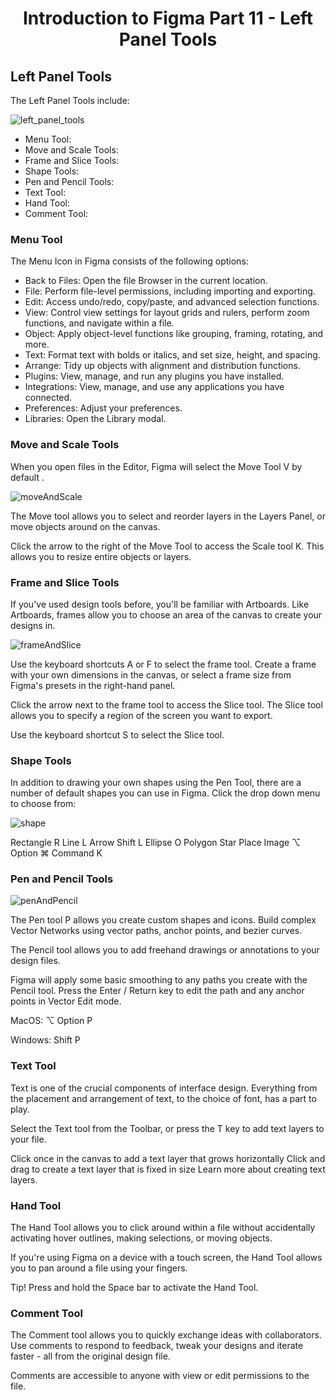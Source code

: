 <h1 align="center"> Introduction to Figma Part 11 - Left Panel Tools </h1>

## Left Panel Tools

The Left Panel Tools include:

![left_panel_tools](https://user-images.githubusercontent.com/72400676/140366555-79d1f723-755a-4c4b-8e47-0d41efa60ca4.JPG)

- Menu Tool:
- Move and Scale Tools:
- Frame and Slice Tools:
- Shape Tools:
- Pen and Pencil Tools:
- Text Tool:
- Hand Tool:
- Comment Tool:

### Menu Tool

The Menu Icon in Figma consists of the following options:

- Back to Files: Open the file Browser in the current location.
- File: Perform file-level permissions, including importing and exporting.
- Edit: Access undo/redo, copy/paste, and advanced selection functions.
- View: Control view settings for layout grids and rulers, perform zoom functions, and navigate within a file.
- Object: Apply object-level functions like grouping, framing, rotating, and more.
- Text: Format text with bolds or italics, and set size, height, and spacing.
- Arrange: Tidy up objects with alignment and distribution functions.
- Plugins: View, manage, and run any plugins you have installed.
- Integrations: View, manage, and use any applications you have connected.
- Preferences: Adjust your preferences.
- Libraries: Open the Library modal.

### Move and Scale Tools

When you open files in the Editor, Figma will select the Move Tool V by default .

![moveAndScale](https://user-images.githubusercontent.com/72400676/140367667-321b8950-f5b7-4500-a2ab-c1f1229b1189.JPG)

The Move tool allows you to select and reorder layers in the Layers Panel, or move objects around on the canvas.

Click the arrow to the right of the Move Tool to access the Scale tool K. This allows you to resize entire objects or layers.

### Frame and Slice Tools

If you've used design tools before, you'll be familiar with Artboards. Like Artboards, frames allow you to choose an area of the canvas to create your designs in.

![frameAndSlice](https://user-images.githubusercontent.com/72400676/140368039-26f681e1-e534-4aae-880a-6b6e0782e1e0.JPG)

Use the keyboard shortcuts A or F to select the frame tool. Create a frame with your own dimensions in the canvas, or select a frame size from Figma's presets in the right-hand panel.

Click the arrow next to the frame tool to access the Slice tool. The Slice tool allows you to specify a region of the screen you want to export.

Use the keyboard shortcut S to select the Slice tool.

### Shape Tools

In addition to drawing your own shapes using the Pen Tool, there are a number of default shapes you can use in Figma. Click the drop down menu to choose from:

![shape](https://user-images.githubusercontent.com/72400676/140368344-b371971f-91d4-440b-84c1-bf77eb5cabb1.JPG)

Rectangle R
Line L
Arrow Shift L
Ellipse O
Polygon
Star
Place Image ⌥ Option ⌘ Command K

### Pen and Pencil Tools
![penAndPencil](https://user-images.githubusercontent.com/72400676/140368646-caea291c-a5dd-4705-9022-af8e9cb011c9.JPG)

The Pen tool P allows you create custom shapes and icons. Build complex Vector Networks using vector paths, anchor points, and bezier curves.

The Pencil tool allows you to add freehand drawings or annotations to your design files.

Figma will apply some basic smoothing to any paths you create with the Pencil tool. Press the Enter / Return key to edit the path and any anchor points in Vector Edit mode.

MacOS: ⌥ Option P

Windows: Shift P

### Text Tool

Text is one of the crucial components of interface design. Everything from the placement and arrangement of text, to the choice of font, has a part to play.

Select the Text tool from the Toolbar, or press the T key to add text layers to your file.

Click once in the canvas to add a text layer that grows horizontally
Click and drag to create a text layer that is fixed in size
Learn more about creating text layers.

### Hand Tool

The Hand Tool allows you to click around within a file without accidentally activating hover outlines, making selections, or moving objects.

If you're using Figma on a device with a touch screen, the Hand Tool allows you to pan around a file using your fingers.

Tip! Press and hold the Space bar to activate the Hand Tool.

### Comment Tool

The Comment tool allows you to quickly exchange ideas with collaborators. Use comments to respond to feedback, tweak your designs and iterate faster - all from the original design file.

Comments are accessible to anyone with view or edit permissions to the file.

